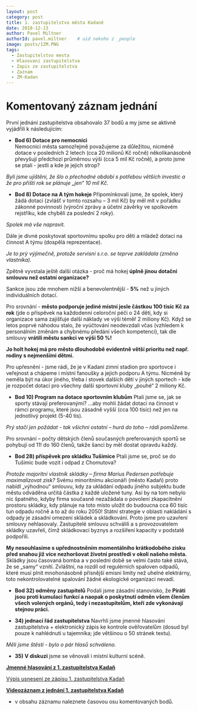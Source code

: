 ```yaml
---
layout: post
category: post
title: 1. zastupitelstvo města Kadaně
date: 2018-12-13
author: Pavel Miltner
authorId: pavel.miltner    # uid nekoho z _people
image: posts/1ZM.PNG
tags:
  - Zastupitelstvo mesta
  - Hlasovani zastupitelstva
  - Zapis ze zastupitelstva
  - Zaznam 
  - ZM-Kadan
---
```


# Komentovaný záznam jednání 

První jednání zastupitelstva obsahovalo 37 bodů a my jsme se aktivně vyjádřili k následujícím:

* **Bod 6) Dotace pro nemocnici**   
Nemocnici města samozřejmě považujeme za důležitou, nicméně dotace v posledních 2 letech (cca 20 milionů Kč ročně) několikanásobně převyšují předchozí průměrnou výši (cca 5 mil Kč ročně), a proto jsme se ptali - jestli a kde je jejich strop? 

*Byli jsme ujištěni, že šlo o přechodné období s potřebou větších investic a že pro příští rok se plánuje „jen“ 10 mil Kč.*

* **Bod 8) Dotace na A tým hokeje**
Připomínkovali jsme, že spolek, který žádá dotaci (zvlášť v tomto rozsahu – 3 mil Kč) by měl mít v pořádku zákonné povinnosti (výroční zprávy a účetní závěrky ve spolkovém rejstříku, kde chyběli za poslední 2 roky).

*Spolek má vše napravit.*

Dále je divné poskytovat sportovnímu spolku pro děti a mládež dotaci na činnost A týmu (dospělá reprezentace). 

*Je to prý výjimečně, protože servisní s.r.o. se teprve zakládala (změna vlastníka).*

Zpětně vyvstala ještě další otázka - proč má hokej **úplně jinou dotační smlouvu než ostatní organizace?** 

Sankce jsou zde mnohem nižší a benevolentnější - **5%** než u jiných individuálních dotací.

Pro srovnání - **město podporuje jediné místní jesle částkou 100 tisíc Kč za rok** 
(jde o příspěvek na každodenní celoroční péči o 24 dětí, kdy si organizace sama zajišťuje další náklady ve výši téměř 
2 miliony Kč).
Když se letos poprvé náhodou stalo, že vyúčtování neodevzdali včas (vzhledem k personálním změnám a chybnému předání všech kompetencí), tak dle smlouvy **vrátili městu sankci ve výši 50 %!**

**Jo holt hokej má pro město dlouhodobě evidentně větší prioritu než např. rodiny s nejmenšími dětmi.**

Pro upřesnění - jsme rádi, že je v Kadani zimní stadion pro sportovce i veřejnost a chápeme i místní fanoušky a jejich podporu A týmu. Nicméně by neměla být na úkor jiného, třeba i stovek dalších dětí v jiných sportech - kde je rozpočet dotací pro všechny další sportovní kluby „pouhé“ 2 miliony Kč.

* **Bod 10) Program na dotace sportovním klubům**
Ptali jsme se, jak se sporty stávají preferovanými? …aby mohli žádat dotaci na činnost v rámci programu, které jsou zásadně vyšší (cca 100 tisíc) než jen na jednotlivý projekt (5-40 tis).

*Prý stačí jen požádat - tak všichni ostatní – hurá do toho – rádi pomůžeme.*

Pro srovnání – počty dětských členů současných preferovaných sportů se pohybují od 11! do 160 členů, takže šanci by měl dostat opravdu každý.

* **Bod 28) příspěvek pro skládku Tušimice** 
Ptali jsme se, proč se do Tušimic bude vozit i odpad z Chomutova? 

*Protože majoritní vlastník skládky – firma Marius Pedersen potřebuje maximalizovat zisk?*
Svému minoritnímu akcionáři (město Kadaň) proto nabídl „výhodnou“ smlouvu, kdy za ukládání odpadu jiného subjektu bude městu odváděna určitá částka z každé uložené tuny. 
Asi by na tom nebylo nic špatného, kdyby firma současně nezažádala o povolení zkapacitnění prostoru skládky, kdy plánuje na toto místo uložit do budoucna cca 60 tisíc tun odpadu ročně a to až do roku 2050! 
Státní strategie v oblasti nakládání s odpady je zásadní omezení skládek a skládkování. Proto jsme pro uzavření smlouvy nehlasovaly. 
Zastupitelé smlouvu schválili a s provozovatelem skládky uzavřeli, čímž skládkovací byznys a rozšíření kapacity v podstatě podpořili. 

**My nesouhlasíme s upřednostněním momentálního krátkodobého zisku před snahou již více nezhoršovat životní prostředí v okolí našeho města.** Skládky jsou časovaná bomba a v poslední době se velmi často také stává, že se „samy“ vznítí. Zvláštní, na rozdíl od regulérních spaloven odpadů, které musí plnit mnohonásobně přísnější emisní limity než uhelné elektrárny, toto nekontrolovatelné spalování žádné ekologické organizaci nevadí.

* **Bod 32) odměny zastupitelů**
Podali jsme zásadní stanovisko, že **Piráti jsou proti kumulaci funkcí a naopak o poskytnutí odměn všem členům všech volených orgánů, tedy i nezastupitelům, kteří zde vykonávají stejnou práci.**

* **34) jednací řád zastupitelstva** 
Navrhli jsme jmenné hlasování zastupitelstva + elektronický zápis ke kontrole ověřovatelům 
(dosud byl pouze k nahlédnutí u tajemníka; jde většinou o 50 stránek textu). 

*Měli jsme štěstí - bylo o pár hlasů schváleno.*

* **35) V diskuzi** jsme se věnovali i místní kulturní scéně.



**[Jmenné hlasování z 1. zastupitelstva Kadaň](https://drive.google.com/open?id=1vofemQrGNcrVGneKkquDiOwwJ_vz19pY)**

[Výpis usnesení ze zápisu 1. zastupitelstva Kadaň](http://www.mesto-kadan.cz/obcan/8773/vypis-usneseni-ze-zapisu-z-1-zasedani-zastupitelstva-mesta)

**[Videozáznam z jednání 1. zastupitelstva Kadaň](https://www.youtube.com/watch?v=G7Si0eIUMeU)** 
- v obsahu záznamu naleznete časovou osu komentovaných bodů.
